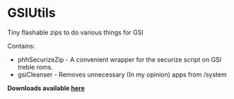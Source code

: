 # GSIUtils
Tiny flashable zips to do various things for GSI

Contains:
- phhSecurizeZip - A convenient wrapper for the securize script on GSI treble roms.
- gsiCleanser - Removes unnecessary (In my opinion) apps from /system

**Downloads available [here](https://github.com/KhushrajRathod/GSIUtils/releases)**

